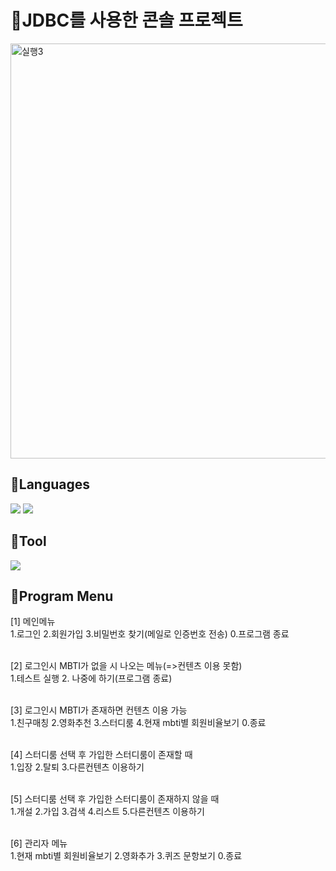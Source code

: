 # 🌿JDBC를 사용한 콘솔 프로젝트

<img width="664" alt="실행3" src="https://user-images.githubusercontent.com/117498827/230348199-864f8219-00ce-4e03-a6c7-7efb2f57c383.png">


<div>
<h2> 🌱Languages </h2>
<img src="https://img.shields.io/badge/java-0F2B77?style=for-the-badge&logo=openjdk&logoColor=white">
<img src="https://img.shields.io/badge/oracle-F80000?style=for-the-badge&logo=oracle&logoColor=white">
</div>
<div>
<h2> 🌱Tool </h2>
<img src="https://img.shields.io/badge/eclipse-2C2255?style=for-the-badge&logo=eclipseide&logoColor=white">
</div>
<h2> 🌱Program Menu </h2>
[1]	메인메뉴 <br>
1.로그인 2.회원가입 3.비밀번호 찾기(메일로 인증번호 전송) 0.프로그램 종료 <br><br>

[2] 로그인시 MBTI가 없을 시 나오는 메뉴(=>컨텐츠 이용 못함) <br>
1.테스트 실행 2. 나중에 하기(프로그램 종료)  <br><br>

[3]	로그인시 MBTI가 존재하면 컨텐츠 이용 가능 <br>
1.친구매칭 2.영화추천 3.스터디룸 4.현재 mbti별 회원비율보기 0.종료 <br><br>

[4]	스터디룸 선택 후 가입한 스터디룸이 존재할 때 <br>
1.입장 2.탈퇴 3.다른컨텐츠 이용하기 <br><br>

[5]	스터디룸 선택 후 가입한 스터디룸이 존재하지 않을 때 <br>
1.개설 2.가입 3.검색 4.리스트 5.다른컨텐츠 이용하기 <br><br>

[6]	관리자 메뉴 <br>
1.현재 mbti별 회원비율보기 2.영화추가 3.퀴즈 문항보기 0.종료 <br><br>
</div>



